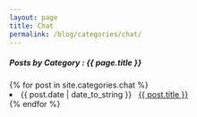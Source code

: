 ```yaml
---
layout: page
title: Chat
permalink: /blog/categories/chat/
---
```


<h5> Posts by Category : {{ page.title }} </h5>

<div class="card">
{% for post in site.categories.chat %}
 <li class="category-posts"><span>{{ post.date | date_to_string }}</span> &nbsp; <a href="{{ post.url }}">{{ post.title }}</a></li>
{% endfor %}
</div>